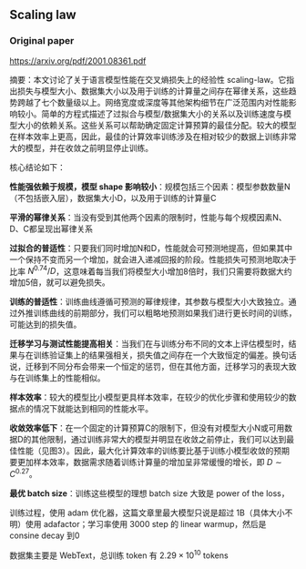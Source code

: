 ## Scaling law

### Original paper

https://arxiv.org/pdf/2001.08361.pdf

摘要：本文讨论了关于语言模型性能在交叉熵损失上的经验性 scaling-law。它指出损失与模型大小、数据集大小以及用于训练的计算量之间存在幂律关系，这些趋势跨越了七个数量级以上。网络宽度或深度等其他架构细节在广泛范围内对性能影响较小。简单的方程式描述了过拟合与模型/数据集大小的关系以及训练速度与模型大小的依赖关系。这些关系可以帮助确定固定计算预算的最佳分配。较大的模型在样本效率上更高，因此，最佳的计算效率训练涉及在相对较少的数据上训练非常大的模型，并在收敛之前明显停止训练。

核心结论如下：

**性能强依赖于规模，模型 shape 影响较小**：规模包括三个因素：模型参数数量N（不包括嵌入层），数据集大小D，以及用于训练的计算量C

**平滑的幂律关系**：当没有受到其他两个因素的限制时，性能与每个规模因素N、D、C都呈现出幂律关系

**过拟合的普适性**：只要我们同时增加N和D，性能就会可预测地提高，但如果其中一个保持不变而另一个增加，就会进入递减回报的阶段。性能损失可预测地取决于比率 $N^{0.74}/D$，这意味着每当我们将模型大小增加8倍时，我们只需要将数据大约增加5倍，就可以避免损失。

**训练的普适性**：训练曲线遵循可预测的幂律规律，其参数与模型大小大致独立。通过外推训练曲线的前期部分，我们可以粗略地预测如果我们进行更长时间的训练，可能达到的损失值。

**迁移学习与测试性能提高相关**：当我们在与训练分布不同的文本上评估模型时，结果与在训练验证集上的结果强相关，损失值之间存在一个大致恒定的偏差。换句话说，迁移到不同分布会带来一个恒定的惩罚，但在其他方面，迁移学习的表现大致与在训练集上的性能相似。

**样本效率**：较大的模型比小模型更具样本效率，在较少的优化步骤和使用较少的数据点的情况下就能达到相同的性能水平。

**收敛效率低下**：在一个固定的计算预算C的限制下，但没有对模型大小N或可用数据D的其他限制，通过训练非常大的模型并明显在收敛之前停止，我们可以达到最佳性能（见图3）。因此，最大化计算效率的训练要比基于训练小模型收敛的预期要更加样本效率，数据需求随着训练计算量的增加呈非常缓慢的增长，即 $D ∼ C^{0.27}$。

**最优 batch size**：训练这些模型的理想 batch size 大致是 power of the loss，

训练过程，使用 adam 优化器，这篇文章里最大模型只说是超过 1B（具体大小不明）使用 adafactor；学习率使用 3000 step 的 linear warmup，然后是 consine decay 到0

数据集主要是 WebText，总训练 token 有 $2.29\times10^{10}$ tokens
